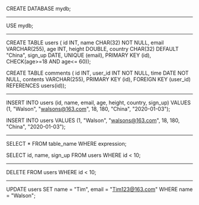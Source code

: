 CREATE DATABASE mydb;

---

USE mydb;

---

CREATE TABLE users ( id INT, name CHAR(32) NOT NULL, email VARCHAR(255), age INT, height DOUBLE, country CHAR(32) DEFAULT "China", sign_up DATE, UNIQUE (email), PRIMARY KEY (id), CHECK(age>=18 AND age<= 60));

CREATE TABLE comments ( id INT, user_id INT NOT NULL, time DATE NOT NULL, contents VARCHAR(255), PRIMARY KEY (id), FOREIGN KEY (user_id) REFERENCES users(id));

---

INSERT INTO users (id, name, email, age, height, country, sign_up) VALUES (1, "Walson", "[walsons@163.com](mailto:walsons@163.com)", 18, 180, "China", "2020-01-03");

INSERT INTO users VALUES (1, "Walson", "[walsons@163.com](mailto:walsons@163.com)", 18, 180, "China", "2020-01-03");

---

SELECT * FROM table_name WHERE expression;

SELECT id, name, sign_up FROM users WHERE id < 10;

---

DELETE FROM users WHERE id < 10;

---

UPDATE users SET name = "Tim", email = "Tim123@163.com" WHERE name = "Walson";